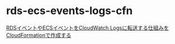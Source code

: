 # rds-ecs-events-logs-cfn

[RDSイベントやECSイベントをCloudWatch Logsに転送する仕組みをCloudFormationで作成する](https://go-to-k.hatenablog.com/entry/2022/02/01/073000)
